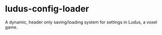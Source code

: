 # ludus-config-loader
A dynamic, header only saving/loading system for settings in Ludus, a voxel game.
